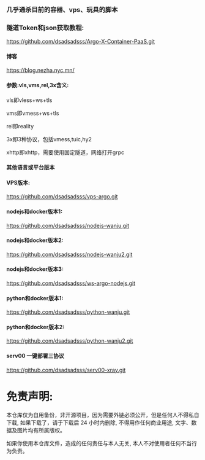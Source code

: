 ### 几乎通杀目前的容器、vps、玩具的脚本

### 隧道Token和json获取教程:

https://github.com/dsadsadsss/Argo-X-Container-PaaS.git

#### 博客

https://blog.nezha.nyc.mn/

#### 参数:vls,vms,rel,3x含义:

vls即vless+ws+tls

vms即vmess+ws+tls

rel即reality

3x即3种协议，包括vmess,tuic,hy2

xhttp即xhttp，需要使用固定隧道，网络打开grpc

#### 其他语言或平台版本

#### VPS版本: 

https://github.com/dsadsadsss/vps-argo.git

#### nodejs和docker版本1:

https://github.com/dsadsadsss/nodejs-wanju.git

#### nodejs和docker版本2:

https://github.com/dsadsadsss/nodejs-wanju2.git

#### nodejs和docker版本3:

https://github.com/dsadsadsss/ws-argo-nodejs.git

#### python和docker版本1:

https://github.com/dsadsadsss/python-wanju.git

#### python和docker版本2:

https://github.com/dsadsadsss/python-wanju2.git

####  serv00 一键部署三协议

https://github.com/dsadsadsss/serv00-xray.git

# 免责声明:

本仓库仅为自用备份，非开源项目，因为需要外链必须公开，但是任何人不得私自下载, 如果下载了，请于下载后 24 小时内删除, 不得用作任何商业用途, 文字、数据及图片均有所属版权。 

如果你使用本仓库文件，造成的任何责任与本人无关, 本人不对使用者任何不当行为负责。
